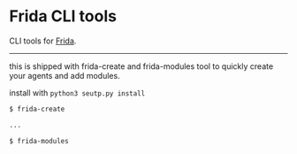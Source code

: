 # Frida CLI tools

CLI tools for [Frida](http://www.frida.re).

---

this is shipped with frida-create and frida-modules tool to quickly create your agents and add modules.

install with ``python3 seutp.py install``

```bash
$ frida-create

...

$ frida-modules
```